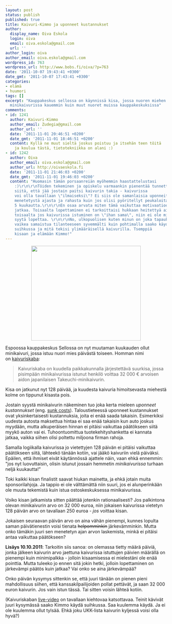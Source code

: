 ```yaml
---
layout: post
status: publish
published: true
title: Kaivuri-Kimmo ja uponneet kustannukset
author:
  display_name: Oiva Eskola
  login: oiva
  email: oiva.eskola@gmail.com
  url: ''
author_login: oiva
author_email: oiva.eskola@gmail.com
wordpress_id: 763
wordpress_url: http://www.bobs.fi/oiva/?p=763
date: '2011-10-07 19:43:41 +0300'
date_gmt: '2011-10-07 17:43:41 +0300'
categories:
- elämä
- huumori
tags: []
excerpt: "Kauppakeskus sellossa on käynnissä kisa, jossa nuoren miehen pitää istua
  minikaivurissa kauemmin kuin muut nuoret muissa kauppakeskuksissa"
comments:
- id: 1241
  author: Kaivuri-Kimmo
  author_email: Zudegia@gmail.com
  author_url: ''
  date: '2011-11-01 20:46:51 +0200'
  date_gmt: '2011-11-01 18:46:51 +0200'
  content: Kyllä ne muut sieltä joskus poistuu ja itsehän teen töitä
    ja koulua tästä, tietotekniikka on alani :)
- id: 1242
  author: Oiva
  author_email: oiva.eskola@gmail.com
  author_url: http://oivaeskola.fi
  date: '2011-11-01 21:46:03 +0200'
  date_gmt: '2011-11-01 19:46:03 +0200'
  content: "Huomasin tämän porsaanreiän myöhemmin haastattelustasi
    :)\r\n\r\nTöiden tekeminen ja opiskelu varmaankin pienentää tunnetta
    siitä, että jää jostain paitsi kaivurin takia - kaivurissa
    voi olla tavallaan \"ilmaiseksi\"? Ei siis ole samanlaisia uponneita kustannuksia
    menetetystä ajasta ja rahasta kuin jos olisi pyöritellyt peukaloitaan
    5 kuukautta.\r\n\r\nEn osaa arvata miten tämä vaikuttaa motivaatioon
    jatkaa. Toisaalta lopettaminen ei tarkoittaisi hukkaan heitettyä aikaa, ja
    toisaalta jos kaivurissa istuminen on \"ihan sama\", niin ei ole mitään
    syytä lopettaa. \r\n\r\nNo, ulkopuolisen kuten minun on joka tapauksessa
    vaikea samaistua tilanteeseen syvemmälti kuin pohtimalla saako käydä
    suihkussa ja mitä tekisi ylimääräisellä kaivurilla. Tsemppiä
    kisaan ja elämään Kimmo!"
---
```

<p style="text-align: center;"><img class="size-full wp-image-766 aligncenter" title="Kaivuri-Kimmo" src="{{ site.baseurl }}/images/2011/10/kimmo.jpg" alt="" width="342" height="296" /></p>
<p>Espoossa kauppakeskus Sellossa on nyt muutaman kuukauden ollut minikaivuri, jossa istuu nuori mies päivästä toiseen. Homman nimi on&nbsp;<a href="http://www.kaivuriskaba.fi/">kaivuriskaba</a>:</p>
<blockquote><p>Kaivuriskaba on kuudella paikkakunnalla järjestettävä suurkisa, jossa pisimpään minikaivurissa istunut henkilö voittaa 32 000 &euro; arvoisen aidon japanilaisen Takeuchi-minikaivurin.</p></blockquote>
<p>Kisa on jatkunut nyt 128 päivää, ja kuudesta kaivuria himoitsevasta miehestä kolme on tippunut kisasta pois.</p>
<p>Jostain syystä minikaivurin näkeminen tuo joka kerta mieleen <em>uponneet kustannukset</em> (eng. <a title="Wikipedia: Sunk costs (eng.)" href="http://en.wikipedia.org/wiki/Sunk_costs">sunk costs</a>). Taloustieteessä uponneet kustannukset ovat yksinkertaisesti kustannuksia, joita ei enää saada takaisin. Esimerkiksi uudesta autosta maksettua hintaa ei saa enää takaisin kun auto joskus myydään, mutta alkuperäisen hinnan ei pitäisi vaikuttaa päätökseen siitä myykö auton vai ei. Tuhoontuomittua tuotekehityshanketta ei kannata jatkaa, vaikka siihen olisi poltettu miljoona firman rahoja.</p>
<p>Samalla logiikalla kaivurissa jo vietettyjen 128 päivän ei pitäisi vaikuttaa päätökseen siitä, lähteekö tänään kotiin, vai jääkö kaivuriin vielä päiväksi. Epäilen, että ihmiset eivät käytännössä ajattele näin, vaan ehkä ennemmin: "jos nyt luovuttaisin, olisin istunut jossain hemmetin <em>minikaivurissa</em> turhaan neljä kuukautta!"</p>
<p>Toki kaikki kisan finalistit saavat hiukan mainetta, ja ehkä jotain muita sponsorilahjoja. Ja tappio ei ole välttämättä niin suuri, jos ei alunperinkään ole muuta tekemistä kuin istua ostoskeskuksessa minikaivurissa.</p>
<p>Voiko kisan jatkamista sitten päättää jotenkin rationaalisesti? Jos palkintona olevan minikaivurin arvo on 32 000 euroa, niin jokaisen kaivurissa vietetyn 128 päivän arvo on tavallaan 250 euroa - <em>jos</em> voittaa kisan.</p>
<p>Jokaisen seuraavan päivän arvo on aina vähän pienempi, kunnes lopulta saman päivätienestin voisi tienata <del>helpomminkin</del> järkevämminkin. Mutta onko tämäkin juuri sen menetetyn ajan arvon laskemista, minkä ei pitäisi antaa vaikuttaa päätökseen?</p>
<p><strong>Lisäys 10.10.2011</strong>: Tarkoitin siis sanoa: on olemassa tietty määrä päiviä, jonka jälkeen kaivurin arvo jaettuna kaivurissa istuttujen päivien määrällä on pienempi kuin minimipalkka - jolloin kisaamisessa ei mielestäni ole enää pointtia. Mutta tuleeko jo ennen sitä jokin hetki, jolloin lopettaminen on järkevämpi päätös kuin jatkaa? Vai onko se aina järkevämpää?</p>
<p>Onko päivän kysymys sittenkin se, että juuri tänään on pienen pieni mahdollisuus siihen, että kanssakilpailijoiden pollat pettävät, ja saan 32 000 euron kaivurin. Jos vain istun tässä. Tai sitten voisin lähteä kotiin.</p>
<p>(Kaivuriskaban <a href="http://www.kaivuriskaba.fi/chat/chat.php?chat_group=2">live-video</a> on tavallaan kiehtovaa katsottavaa. Teinit kävivät juuri kysymässä saako Kimmo käydä suihkussa. Saa kuulemma käydä. Ja ei ole kuulemma ollut tylsää. Ehkä joku UKK-lista kaivurin kyljessä voisi olla hyvä?)</p>
